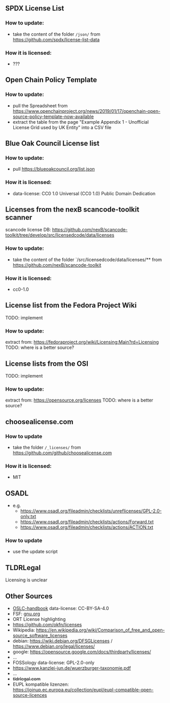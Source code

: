 ## SPDX License List
### How to update:
- take the content of the folder `/json/` from https://github.com/spdx/license-list-data
### How it is licensed:
- ???

## Open Chain Policy Template
### How to update:
- pull the Spreadsheet from https://www.openchainproject.org/news/2019/01/17/openchain-open-source-policy-template-now-available
- extract the table from the page "Example Appendix 1 - Unofficial License Grid used by UK Entity" into a CSV file

## Blue Oak Council License list
### How to update:
- pull https://blueoakcouncil.org/list.json
### How it is licensed:
- data-license: CC0 1.0 Universal (CC0 1.0) Public Domain Dedication

## Licenses from the nexB scancode-toolkit scanner
scancode license DB: https://github.com/nexB/scancode-toolkit/tree/develop/src/licensedcode/data/licenses
### How to update:
- take the content of the folder `/src/licensedcode/data/licenses/** from https://github.com/nexB/scancode-toolkit
### How it is licensed:
- cc0-1.0

## License list from the Fedora Project Wiki
TODO: implement
### How to update:
extract from: https://fedoraproject.org/wiki/Licensing:Main?rd=Licensing
TODO: where is a better source?

## License lists from the OSI
TODO: implement
### How to update:
extract from: https://opensource.org/licenses
TODO: where is a better source?

## choosealicense.com
### How to update
- take the folder `/_licenses/` from https://github.com/github/choosealicense.com
### How it is licensed:
- MIT

## OSADL
- e.g.
  - https://www.osadl.org/fileadmin/checklists/unreflicenses/GPL-2.0-only.txt
  - https://www.osadl.org/fileadmin/checklists/actions/Forward.txt
  - https://www.osadl.org/fileadmin/checklists/actions/ACTION.txt
### How to update
- use the update script

## TLDRLegal
Licensing is unclear

## Other Sources
  - [OSLC-handbook](https://github.com/finos-osr/OSLC-handbook/tree/master/src)
    data-license: CC-BY-SA-4.0
  - FSF: [gnu.org](https://www.gnu.org/licenses/license-list.html)
  - ORT License highlighting
  - https://github.com/okfn/licenses
  - Wikipedia: https://en.wikipedia.org/wiki/Comparison_of_free_and_open-source_software_licenses
  - debian: https://wiki.debian.org/DFSGLicenses / https://www.debian.org/legal/licenses/
  - google: https://opensource.google.com/docs/thirdparty/licenses/
  - ...
  - FOSSology
    data-license: GPL-2.0-only
  - https://www.kanzlei-jun.de/wuerzburger-taxonomie.pdf
  - ...
  - ~~tldrlegal.com~~
  - EUPL kompatible lizenzen: https://joinup.ec.europa.eu/collection/eupl/eupl-compatible-open-source-licences
